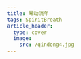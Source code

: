 ```yaml
---
title: 琴动流年
tags: SpiritBreath
article_header:
  type: cover
  image:
    src: /qindong4.jpg
---
```




<!-- A Post with Header Image, See [Page layout](https://kitian616.github.io/jekyll-TeXt-theme/samples.html#page-layout) for more examples. -->

<!--more-->
